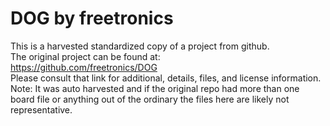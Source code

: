 
# DOG by freetronics  
This is a harvested standardized copy of a project from github.  
The original project can be found at:  
https://github.com/freetronics/DOG  
Please consult that link for additional, details, files, and license information.  
Note: It was auto harvested and if the original repo had more than one board file or anything out of the ordinary the files here are likely not representative.  
    
